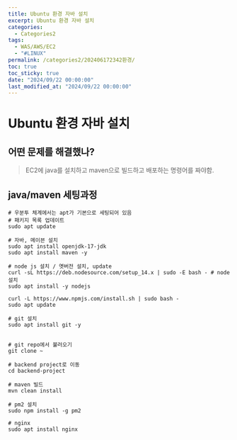 ```yaml
---
title: Ubuntu 환경 자바 설치
excerpt: Ubuntu 환경 자바 설치
categories:
  - Categories2
tags:
  - WAS/AWS/EC2
  - "#LINUX"
permalink: /categories2/202406172342환경/
toc: true
toc_sticky: true
date: "2024/09/22 00:00:00"
last_modified_at: "2024/09/22 00:00:00"
---
```

# Ubuntu 환경 자바 설치
## 어떤 문제를 해결했나?
> EC2에 java를 설치하고 maven으로 빌드하고 배포하는 명령어를 짜야함.

## java/maven 세팅과정
```shell
# 우분투 체계에서는 apt가 기본으로 세팅되어 있음
# 패키지 목록 업데이트
sudo apt update 

# 자바, 메이븐 설치
sudo apt install openjdk-17-jdk
sudo apt install maven -y

# node js 설치 / 옛버전 설치, update
curl -sL https://deb.nodesource.com/setup_14.x | sudo -E bash - # node 설치
sudo apt install -y nodejs

curl -L https://www.npmjs.com/install.sh | sudo bash -         
sudo apt update

# git 설치
sudo apt install git -y


# git repo에서 불러오기
git clone ~

# backend project로 이동
cd backend-project

# maven 빌드
mvn clean install

# pm2 설치
sudo npm install -g pm2

# nginx
sudo apt install nginx

```



